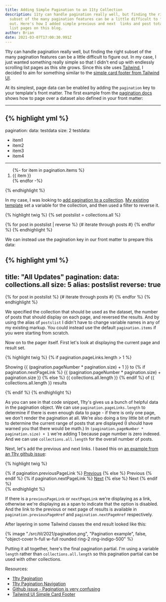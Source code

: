 ```yaml
---
title: Adding Simple Pagination to an 11ty Collection
description: 11ty can handle pagination really well, but finding the right
  subset of the many pagination features can be a little difficult to figure
  out. Here's how I added simple previous and next  links and post totals to the
  list pages on this blog.
author: Brian
date: 2021-03-07T17:00:30.991Z
---
```

11ty can handle pagination really well, but finding the right subset of the many pagination features can be a little difficult to figure out. In my case, I just wanted something really simple so that I didn't end up with endlessly scrolling list pages as this site grows. Since this site uses [Tailwind](https://tailwindcss.com/), I decided to aim for something similar to the [simple card footer from Tailwind UI](https://tailwindui.com/components/application-ui/navigation/pagination#component-0797a02a34692167c369d134e7a6f9c5).

At its simplest, page data can be enabled by adding the `pagination` key to your template's front matter. The first example from the [pagination docs](https://www.11ty.dev/docs/pagination/) shows how to page over a dataset also defined in your front matter:

---

{% highlight yml %}
---
pagination:
  data: testdata
  size: 2
testdata:
 - item1
 - item2
 - item3
 - item4
---
<ol>
{%- for item in pagination.items %}
  <li>{{ item }}</li>
{% endfor -%}
</ol>
{% endhighlight %}

In my case, I was looking to [add pagination to a collection](https://www.11ty.dev/docs/pagination/#paging-a-collection). [My existing template](https://github.com/backlineint/bpi-11ty/blob/8ebdd42966106e98ea172781d08a0027586d44bf/src/all/index.html) set a variable for the collection, and then used a filter to reverse it.

{% highlight twig %}
{% set postslist = collections.all %}

{% for post in postslist | reverse %}
  {# iterate through posts #}
{% endfor %}
{% endhighlight %}

We can instead use the pagination key in our front matter to prepare this data:

{% highlight yml %}
---
title: "All Updates"
pagination:
  data: collections.all
  size: 5
  alias: postslist
  reverse: true
---
{% for post in postslist %}
  {# iterate through posts #}
{% endfor %}
{% endhighlight %}

We specified the collection that should be used as the dataset, the number of posts that should display on each page, and reversed the results. And by using the alias of `postslist` I didn't have to change variable names in any of my existing markup. You could instead use the default `pagination.items` if you were starting from scratch.

Now on to the pager itself. First let's look at displaying the current page and result set.

{% highlight twig %}
{% if pagination.pageLinks.length > 1 %}
  <div class="pb-6 sm:pb-0">
    <p class="text-md text-gray-500">
      Showing
      <span class="font-medium">
        {{ (pagination.pageNumber * pagination.size) + 1 }}
      </span>
      to
      <span class="font-medium">
        {% if pagination.nextPageLink %}
          {{ (pagination.pageNumber * pagination.size) + pagination.size }}
        {% else %}
          {{ collections.all.length }}
        {% endif %}
      </span>
      of
      <span class="font-medium">{{ collections.all.length }}</span>
      results
    </p>
  </div>
{% endif %}
{% endhighlight %}

As you can see in that code snippet, 11ty's gives us a bunch of helpful data in the pagination object. We can use `pagination.pageLinks.length` to determine if there is even enough data to page - if there is only one page, we don't render the pagination at all. We're also doing a tiny little bit of math to determine the current range of posts that are displayed (I should have warned you that there would be math.) In `(pagination.pageNumber * pagination.size) + 1` we're adding 1 because page number is zero indexed. And we can use `collections.all.length` for the overall number of posts.

Next, let's add the previous and next links. I based this on [an example from an 11ty github issue](https://github.com/11ty/eleventy/issues/455#issuecomment-474026138):

{% highlight twig %}
<nav class="pagination">
  {% if pagination.previousPageLink %}
    <a class="pagination__item" href="{{ pagination.previousPageHref }}">Previous</a>
  {% else %}
    <span class="pagination__item">Previous</span>
  {% endif %}
  {% if pagination.nextPageLink %}
    <a class="pagination__item" href="{{ pagination.nextPageHref}}">Next</a>
  {% else %}
    <span class="pagination__item">Next</span>
  {% endif %}
</nav>
{% endhighlight %}

If there is a `previousPageLink` or `nextPageLink` we're displaying as a link, otherwise we're displaying as a span to indicate that the option is disabled. And the link to the previous or next page of results is available in `pagination.previousPageHref` and `pagination.nextPageHref` respectively.

After layering in some Tailwind classes the end result looked like this:

{% image "./src/til/2021/pagination.png", "Pagination example", false, "object-cover h-full w-full rounded ring-2 ring-indigo-500" %}

Putting it all together, here's the final pagination partial. I'm using a variable `length` rather than `collections.all.length` so this pagination partial can be used with other collections.

<script src="https://gist-it.appspot.com/github/backlineint/bpi-11ty/blob/master/src/_includes/partials/pagination.html"></script>

Resources:
* [11ty Pagination](https://www.11ty.dev/docs/pagination)
* [11ty Pagination Navigation](https://www.11ty.dev/docs/pagination/nav/)
* [Github issue - Pagination is very confusing](https://github.com/11ty/eleventy/issues/455)
* [Tailwind UI Simple Card Footer](https://tailwindui.com/components/application-ui/navigation/pagination#component-0797a02a34692167c369d134e7a6f9c5)